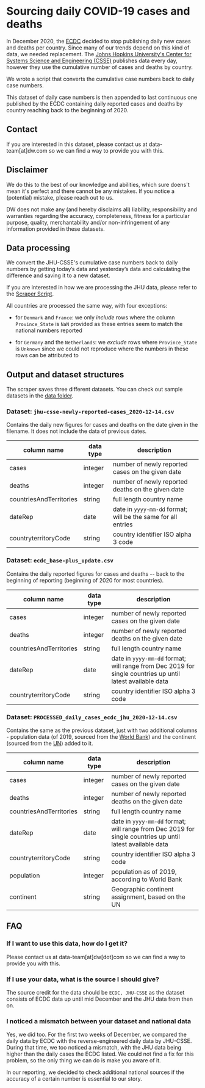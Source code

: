 # Sourcing daily COVID-19 cases and deaths

In December 2020, the [ECDC](https://www.ecdc.europa.eu/en/publications-data/download-todays-data-geographic-distribution-covid-19-cases-worldwide) decided to stop publishing daily new cases and deaths per country. Since many of our trends depend on this kind of data, we needed replacement. The [Johns Hopkins University's Center for Systems Science and Engineering (CSSE)](https://github.com/CSSEGISandData/COVID-19) publishes data every day, however they use the cumulative number of cases and deaths by country.

We wrote a script that converts the cumulative case numbers back to daily case numbers. 

This dataset of daily case numbers is then appended to last continuous one published by the ECDC containing daily reported cases and deaths by country reaching back to the beginning of 2020.

## Contact

If you are interested in this dataset, please contact us at data-team[at]dw.com so we can find a way to provide you with this. 


## Disclaimer

We do this to the best of our knowledge and abilities, which sure doens't mean it's perfect and there cannot be any mistakes. If you notice a (potential) mistake, please reach out to us.

DW does not make any (and hereby disclaims all) liability, responsibility and warranties regarding the accuracy, completeness, fitness for a particular purpose, quality, merchantability and/or non-infringement of any information provided in these datasets. 


## Data processing

We convert the JHU-CSSE's cumulative case numbers back to daily numbers by getting today’s data and yesterday’s data and calculating the difference and saving it to a new dataset.

If you are interested in how we are processing the JHU data, please refer to the [Scraper Script](Scraper_JHU_CSSE.py).

All countries are processed the same way, with four exceptions:

* for `Denmark` and `France`: we only *include* rows where the column `Province_State` is `NaN` provided as these entries seem to match the national numbers reported

* for `Germany` and the `Netherlands`: we *exclude* rows where `Province_State` is `Unknown` since we could not reproduce where the numbers in these rows can be attributed to


## Output and dataset structures

The scraper saves three different datasets. You can check out sample datasets in the [data folder](/data).

### Dataset: `jhu-csse-newly-reported-cases_2020-12-14.csv`

Contains the daily new figures for cases and deaths on the date given in the filename. It does not include the data of previous dates.


|  column name |  data type |  description |
|--------------|-----------------|--------------------------------|
| cases |  integer | number of newly reported cases on the given date |
| deaths |  integer | number of newly reported deaths on the given date |
| countriesAndTerritories | string | full length country name |
| dateRep| date | date in `yyyy-mm-dd` format; will be the same for all entries |
| countryterritoryCode | string | country identifier ISO alpha 3 code |



### Dataset: `ecdc_base-plus_update.csv`

Contains the daily reported figures for cases and deaths -- back to the beginning of reporting (beginning of 2020 for most countries).

|  column name |  data type |  description |
|--------------|-----------------|--------------------------------|
| cases |  integer | number of newly reported cases on the given date |
| deaths |  integer | number of newly reported deaths on the given date |
| countriesAndTerritories | string | full length country name |
| dateRep| date | date in `yyyy-mm-dd` format; will range from Dec 2019 for single countries up until latest available data|
| countryterritoryCode | string | country identifier ISO alpha 3 code |


### Dataset: `PROCESSED_daily_cases_ecdc_jhu_2020-12-14.csv`

Contains the same as the previous dataset, just with two additional columns - population data (of 2019, sourced from the [World Bank](https://data.worldbank.org/indicator/SP.POP.TOTL)) and the continent (sourced from the [UN](https://unstats.un.org/unsd/methodology/m49/)) added to it.

|  column name |  data type |  description |
|--------------|-----------------|--------------------------------|
| cases |  integer | number of newly reported cases on the given date |
| deaths |  integer | number of newly reported deaths on the given date |
| countriesAndTerritories | string | full length country name |
| dateRep| date | date in `yyyy-mm-dd` format; will range from Dec 2019 for single countries up until latest available data|
| countryterritoryCode | string | country identifier ISO alpha 3 code |
| population | integer | population as of 2019, according to World Bank |
| continent | string | Geographic continent assignment, based on the UN |



## FAQ

### If I want to use this data, how do I get it?

Please contact us at data-team[at]dw[dot]com so we can find a way to provide you with this. 

### If I use your data, what is the source I should give?

The source credit for the data should be `ECDC, JHU-CSSE` as the dataset consists of ECDC data up until mid December and the JHU data from then on.

### I noticed a mismatch between your dataset and national data

Yes, we did too. For the first two weeks of December, we compared the daily data by ECDC with the reverse-engineered daily data by JHU-CSSE. During that time, we too noticed a mismatch, with the JHU data being higher than the daily cases the ECDC listed. We could not find a fix for this problem, so the only thing we can do is make you aware of it.

In our reporting, we decided to check additional national sources if the accuracy of a certain number is essential to our story.
 


